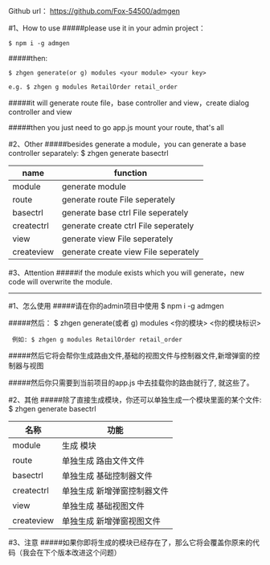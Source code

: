 Github url： https://github.com/Fox-54500/admgen

#1、How to use
#####please use it in your admin project：
    
    $ npm i -g admgen
    
#####then:
    
    $ zhgen generate(or g) modules <your module> <your key>
    
    e.g. $ zhgen g modules RetailOrder retail_order 
    
#####it will generate route file，base controller and view，create dialog controller and view

#####then you just need to go app.js mount your route, that's all

#2、Other
#####besides generate a module，you can generate a base controller separately:
    $ zhgen generate basectrl <your module> <your key>
    
| name | function |
|-------|------|
|module|generate module
| route|generate route File seperately
| basectrl|generate base ctrl File seperately
| createctrl|generate create ctrl File seperately
| view|generate view File seperately
| createview|generate create view File seperately

#3、Attention
#####if the module exists which you will generate，new code will overwrite the module.
     
***

#1、怎么使用
#####请在你的admin项目中使用
    $ npm i -g admgen
    
#####然后：
     $ zhgen generate(或者 g) modules <你的模块> <你的模块标识>
        
     例如: $ zhgen g modules RetailOrder retail_order
     
#####然后它将会帮你生成路由文件,基础的视图文件与控制器文件,新增弹窗的控制器与视图

#####然后你只需要到当前项目的app.js 中去挂载你的路由就行了, 就这些了。

#2、其他
#####除了直接生成模块，你还可以单独生成一个模块里面的某个文件:
    $ zhgen generate basectrl <your module> <your key>
    
| 名称 | 功能 |
|-------|------|
|module|生成 模块
| route|单独生成 路由文件文件
| basectrl|单独生成 基础控制器文件
| createctrl|单独生成 新增弹窗控制器文件
| view|单独生成 基础视图文件
| createview|单独生成 新增弹窗视图文件

#3、注意
#####如果你即将生成的模块已经存在了，那么它将会覆盖你原来的代码（我会在下个版本改进这个问题）
